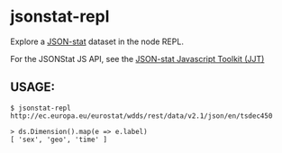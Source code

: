 # jsonstat-repl

Explore a [JSON-stat](https://json-stat.org/) dataset in the node REPL.

For the JSONStat JS API, see the [JSON-stat Javascript Toolkit (JJT)](https://json-stat.com/)

## USAGE:

    $ jsonstat-repl http://ec.europa.eu/eurostat/wdds/rest/data/v2.1/json/en/tsdec450

    > ds.Dimension().map(e => e.label)
    [ 'sex', 'geo', 'time' ]

